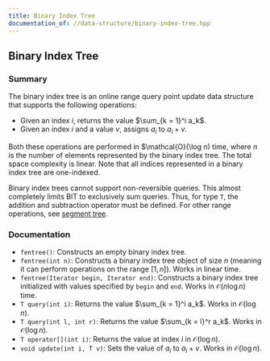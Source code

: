 ```yaml
---
title: Binary Index Tree
documentation_of: //data-structure/binary-index-tree.hpp
---
```


## Binary Index Tree

### Summary

The binary index tree is an online range query point update data structure that supports the following operations:
- Given an index $i$, returns the value $\sum_{k = 1}^i a_k$.
- Given an index $i$ and a value $v$, assigns $a_i$ to $a_i + v$.

Both these operations are performed in $\mathcal{O}(\log n) time, where $n$ is the number of elements represented by the binary index tree. The total space complexity is linear. Note that all indices represented in a binary index tree are one-indexed.

Binary index trees cannot support non-reversible queries. This almost completely limits BIT to exclusively sum queries. Thus, for type `T`, the addition and subtraction operator must be defined. For other range operations, see [segment tree](https://dutinmeow.github.io/library/data-structure/segment-tree.hpp).



### Documentation

- `fentree()`: Constructs an empty binary index tree.
- `fentree(int n)`: Constructs a binary index tree object of size $n$ (meaning it can perform operations on the range $[1, n]$). Works in linear time.
- `fentree(Iterator begin, Iterator end)`: Constructs a binary index tree initialized with values specified by $\texttt{begin}$ and $\texttt{end}$. Works in $\mathcal{O}(n \log n)$ time.
- `T query(int i)`: Returns the value $\sum_{k = 1}^i a_k$. Works in $\mathcal{O}(\log n)$.
- `T query(int l, int r)`: Returns the value $\sum_{k = l}^r a_k$. Works in $\mathcal{O}(\log n)$.
- `T operator[](int i)`: Returns the value at index $i$ in $\mathcal{O}(\log n)$. 
- `void update(int i, T v)`: Sets the value of $a_i$ to $a_i + v$. Works in $\mathcal{O}(\log n)$.
